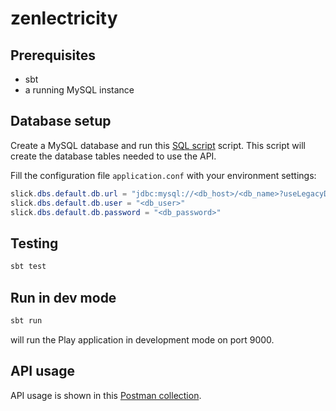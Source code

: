 # zenlectricity


## Prerequisites

- sbt
- a running MySQL instance

## Database setup

Create a MySQL database and run this [SQL script](https://github.com/meucaa/zenlectricity/blob/master/resources/zenlectricity_tables.sql) script.
This script will create the database tables needed to use the API.

Fill the configuration file `application.conf` with your environment settings:

```java
slick.dbs.default.db.url = "jdbc:mysql://<db_host>/<db_name>?useLegacyDatetimeCode=false&serverTimezone=UTC&useSSL=false"
slick.dbs.default.db.user = "<db_user>"
slick.dbs.default.db.password = "<db_password>"
```

## Testing

```bash
sbt test
```

## Run in dev mode

```bash
sbt run
```
will run the Play application in development mode on port 9000.

## API usage

API usage is shown in this [Postman collection](https://github.com/meucaa/zenlectricity/blob/master/resources/zenlectricity.postman_collection.json).